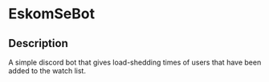 # EskomSeBot

## Description

A simple discord bot that gives load-shedding times of users that have been added to the watch list.
